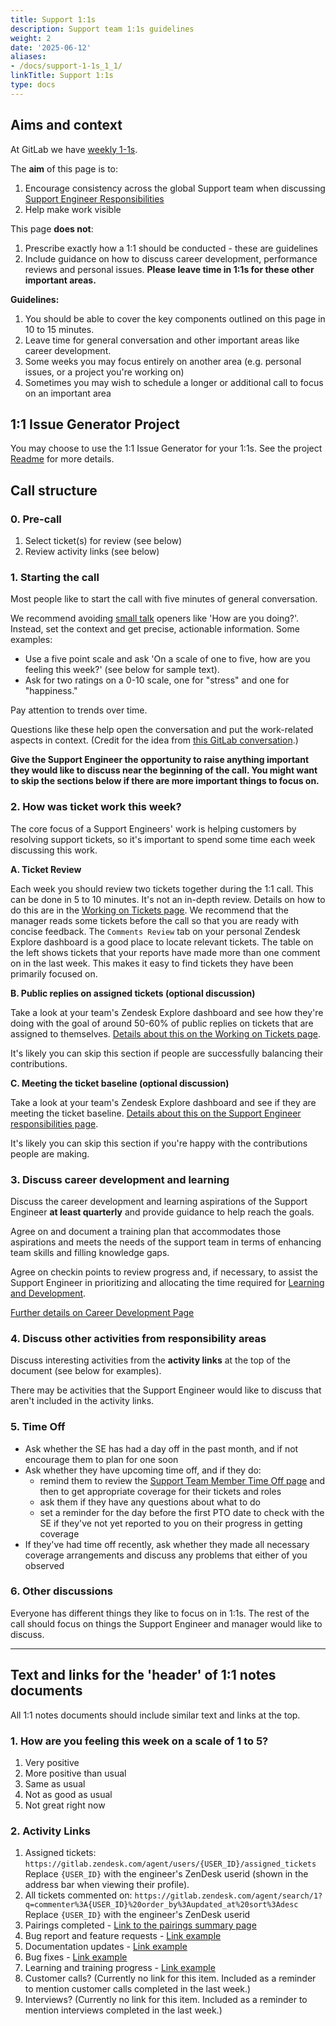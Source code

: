 ```yaml
---
title: Support 1:1s
description: Support team 1:1s guidelines
weight: 2
date: '2025-06-12'
aliases:
- /docs/support-1-1s_1_1/
linkTitle: Support 1:1s
type: docs
---
```


## Aims and context

At GitLab we have [weekly 1-1s](/handbook/leadership/1-1/).

The **aim** of this page is to:

1. Encourage consistency across the global Support team when discussing [Support Engineer Responsibilities](/handbook/support/support-engineer-responsibilities)
1. Help make work visible

This page **does not**:

1. Prescribe exactly how a 1:1 should be conducted - these are guidelines
1. Include guidance on how to discuss career development, performance reviews and personal issues. **Please leave time in 1:1s for these other important areas.**

**Guidelines:**

1. You should be able to cover the key components outlined on this page in 10 to 15 minutes.
1. Leave time for general conversation and other important areas like career development.
1. Some weeks you may focus entirely on another area (e.g. personal issues, or a project you're working on)
1. Sometimes you may wish to schedule a longer or additional call to focus on an important area

## 1:1 Issue Generator Project

You may choose to use the 1:1 Issue Generator for your 1:1s.  See the project [Readme](https://gitlab.com/gitlab-com/support/1-1s/1-1-issue-generator/-/blob/master/README.md) for more details.

## Call structure

### 0. Pre-call

1. Select ticket(s) for review (see below)
1. Review activity links (see below)

### 1. Starting the call

Most people like to start the call with five minutes of general conversation.

We recommend avoiding [small talk](https://en.wikipedia.org/wiki/Small_talk) openers like 'How are you doing?'. Instead, set the context and get precise, actionable information. Some examples:

- Use a five point scale and ask 'On a scale of one to five, how are you feeling this week?' (see below for sample text).
- Ask for two ratings on a 0-10 scale, one for "stress" and one for "happiness."

Pay attention to trends over time.

Questions like these help open the conversation and put the work-related aspects in context. (Credit for the idea from [this GitLab conversation](https://twitter.com/gitlab/status/1244728191069171716).)

**Give the Support Engineer the opportunity to raise anything important they would like to discuss near the beginning of the call. You might want to skip the sections below if there are more important things to focus on.**

### 2. How was ticket work this week?

The core focus of a Support Engineers' work is helping customers by resolving support tickets, so it's important to spend some time each week discussing this work.

**A. Ticket Review**

Each week you should review two tickets together during the 1:1 call. This can be done in 5 to 10 minutes. It's not an in-depth review. Details on how to do this are in the [Working on Tickets page](/handbook/support/workflows/working-on-tickets#1-weekly-ticket-review). We recommend that the manager reads some tickets before the call so that you are ready with concise feedback. The `Comments Review` tab on your personal Zendesk Explore dashboard is a good place to locate relevant tickets. The table on the left shows tickets that your reports have made more than one comment on in the last week. This makes it easy to find tickets they have been primarily focused on.

**B. Public replies on assigned tickets (optional discussion)**

Take a look at your team's Zendesk Explore dashboard and see how they're doing with the goal of around 50-60% of public replies on tickets that are assigned to themselves. [Details about this on the Working on Tickets page](/handbook/support/workflows/working-on-tickets#2-public-replies-on-your-assigned-tickets).

It's likely you can skip this section if people are successfully balancing their contributions.

**C. Meeting the ticket baseline (optional discussion)**

Take a look at your team's Zendesk Explore dashboard and see if they are meeting the ticket baseline. [Details about this on the Support Engineer responsibilities page](/handbook/support/support-engineer-responsibilities#ticket-baseline).

It's likely you can skip this section if you're happy with the contributions people are making.

### 3. Discuss career development and learning

Discuss the career development and learning aspirations of the Support Engineer **at least quarterly** and provide guidance to help reach the goals.

Agree on and document a training plan that accommodates those aspirations and meets the needs of the support team in terms of enhancing team skills and filling knowledge gaps.

Agree on checkin points to review progress and, if necessary, to assist the Support Engineer in prioritizing and allocating the time required for [Learning and Development](/handbook/people-group/learning-and-development/).

[Further details on Career Development Page](/handbook/people-group/learning-and-development/career-development/#recomendations-for-managers-to-support-the-learning-of-team-members)

### 4. Discuss other activities from responsibility areas

Discuss interesting activities from the **activity links** at the top of the document (see below for examples).

There may be activities that the Support Engineer would like to discuss that aren't included in the activity links.

### 5. Time Off

- Ask whether the SE has had a day off in the past month, and if not encourage them to plan for one soon
- Ask whether they have upcoming time off, and if they do:
  - remind them to review the [Support Team Member Time Off page](/handbook/support/support-time-off) and then to get appropriate coverage for their tickets and roles
  - ask them if they have any questions about what to do
  - set a reminder for the day before the first PTO date to check with the SE if they've not yet reported to you on their progress in getting coverage
- If they've had time off recently, ask whether they made all necessary coverage arrangements and discuss any problems that either of you observed

### 6. Other discussions

Everyone has different things they like to focus on in 1:1s. The rest of the call should focus on things the Support Engineer and manager would like to discuss.

---

## Text and links for the 'header' of 1:1 notes documents

All 1:1 notes documents should include similar text and links at the top.

### 1. How are you feeling this week on a scale of 1 to 5?

1. Very positive
1. More positive than usual
1. Same as usual
1. Not as good as usual
1. Not great right now

### 2. Activity Links

1. Assigned tickets: `https://gitlab.zendesk.com/agent/users/{USER_ID}/assigned_tickets` Replace `{USER_ID}` with the engineer's ZenDesk userid (shown in the address bar when viewing their profile).
1. All tickets commented on: `https://gitlab.zendesk.com/agent/search/1?q=commenter%3A{USER_ID}%20order_by%3Aupdated_at%20sort%3Adesc` Replace `{USER_ID}` with the engineer's ZenDesk userid
1. Pairings completed - [Link to the pairings summary page](https://gitlab-com.gitlab.io/support/support-pairing/)
1. Bug report and feature requests - [Link example](/handbook/support/support-engineer-responsibilities#6-create-and-update-issues-for-bugs-and-feature-requests-weekly)
1. Documentation updates - [Link example](/handbook/support/support-engineer-responsibilities#7-improve-documentation-and-publicly-share-knowledge-weekly)
1. Bug fixes - [Link example](/handbook/support/support-engineer-responsibilities#8-fix-gitlab-bugs-and-create-features-occasionally)
1. Learning and training progress - [Link example](/handbook/support/support-engineer-responsibilities#11-develop-your-skills-through-learning-and-training-weekly)
1. Customer calls? (Currently no link for this item. Included as a reminder to mention customer calls completed in the last week.)
1. Interviews? (Currently no link for this item. Included as a reminder to mention interviews completed in the last week.)
